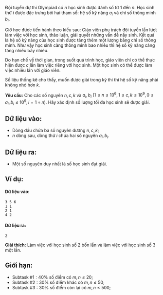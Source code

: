 Đội tuyển dự thi Olympiad có $n$ học sinh được đánh số từ $1$ đến $n$. Học sinh thứ $i$ được đặc trưng bởi hai tham số: hệ số kỹ năng $a_i$ và chỉ số thông minh $b_i$.

Giờ học được tiến hành theo kiểu sau: Giáo viên phụ trách đội tuyển lần lượt làm việc với học sinh, thảo luận, giải quyết những vấn đề nẩy sinh. Kết quả là hệ số kỹ năng của học sinh được tăng thêm một lượng bằng chỉ số thông minh. Như vậy học sinh càng thông minh bao nhiêu thì hệ số kỹ năng càng tăng nhiều bấy nhiêu.

Do hạn chế về thời gian, trong suốt quá trình học, giáo viên chỉ có thể thực hiện được $c$ lần làm việc riêng với học sinh. Một học sinh có thể được làm việc nhiều lần với giáo viên.

Số liệu thống kê cho thấy, muốn được giải trong kỳ thi thì hệ số kỹ năng phải không nhỏ hơn $k$.

**Yêu cầu:** Cho các số nguyên $n,c,k$ và $a_i,b_i\ (1≤n≤10^6,1≤c,k≤10^9,0≤a_i,b_i≤10^9,i=1÷n)$. Hãy xác định số lượng tối đa học sinh sẽ được giải.

## Dữ liệu vào:
- Dòng đầu chứa ba số nguyên dương $n,c,k$;
- $n$ dòng sau, dòng thứ $i$ chứa hai số nguyên $a_i,b_i$.

## Dữ liệu ra:
- Một số nguyên duy nhất là số học sinh đạt giải.

## Ví dụ:
#### Dữ liệu vào:
```
3 5 6
1 1
2 1
4 2
```

#### Dữ liệu ra:
```
2
```

**Giải thích:** Làm việc với học sinh số $2$ bốn lần và làm việc với học sinh số $3$ một lần.

## Giới hạn:
- Subtask $\#1: 40\%$ số điểm có $m, n ≤ 20$;
- Subtask $\#2: 30\%$ số điểm khác có $m, n≤50$;
- Subtask $\#3: 30\%$ số điểm còn lại có $m, n ≤ 500$;